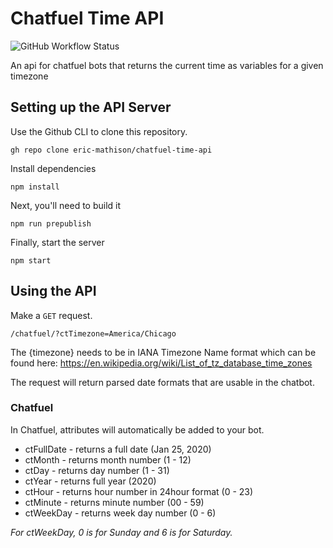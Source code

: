 # Chatfuel Time API

![GitHub Workflow Status](https://img.shields.io/github/workflow/status/eric-mathison/chatfuel-time-api/Node.js%20CI?style=for-the-badge)

An api for chatfuel bots that returns the current time as variables for a given timezone

## Setting up the API Server

Use the Github CLI to clone this repository.

```
gh repo clone eric-mathison/chatfuel-time-api
```

Install dependencies

```
npm install
```

Next, you'll need to build it

```
npm run prepublish
```

Finally, start the server

```
npm start
```

## Using the API

Make a `GET` request.

```
/chatfuel/?ctTimezone=America/Chicago
```

The {timezone} needs to be in IANA Timezone Name format which can be found here:
https://en.wikipedia.org/wiki/List_of_tz_database_time_zones

The request will return parsed date formats that are usable in the chatbot.

### Chatfuel

In Chatfuel, attributes will automatically be added to your bot.

-   ctFullDate - returns a full date (Jan 25, 2020)
-   ctMonth - returns month number (1 - 12)
-   ctDay - returns day number (1 - 31)
-   ctYear - returns full year (2020)
-   ctHour - returns hour number in 24hour format (0 - 23)
-   ctMinute - returns minute number (00 - 59)
-   ctWeekDay - returns week day number (0 - 6)

_For ctWeekDay, 0 is for Sunday and 6 is for Saturday._
